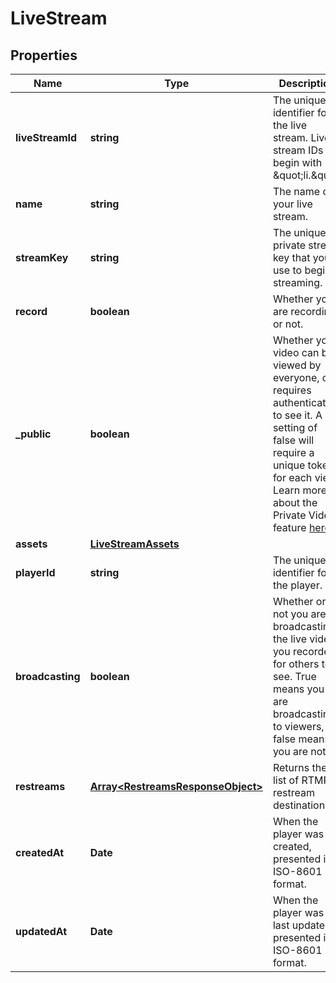 
# LiveStream

## Properties

Name | Type | Description | Notes
------------ | ------------- | ------------- | -------------
**liveStreamId** | **string** | The unique identifier for the live stream. Live stream IDs begin with \&quot;li.\&quot; | 
**name** | **string** | The name of your live stream. |  [optional]
**streamKey** | **string** | The unique, private stream key that you use to begin streaming. |  [optional]
**record** | **boolean** | Whether you are recording or not. |  [optional]
**_public** | **boolean** | Whether your video can be viewed by everyone, or requires authentication to see it. A setting of false will require a unique token for each view. Learn more about the Private Video feature [here](https://docs.api.video/docs/private-videos). |  [optional]
**assets** | [**LiveStreamAssets**](LiveStreamAssets.md) |  |  [optional]
**playerId** | **string** | The unique identifier for the player. |  [optional]
**broadcasting** | **boolean** | Whether or not you are broadcasting the live video you recorded for others to see. True means you are broadcasting to viewers, false means you are not. |  [optional]
**restreams** | [**Array&lt;RestreamsResponseObject&gt;**](RestreamsResponseObject.md) | Returns the list of RTMP restream destinations. | 
**createdAt** | **Date** | When the player was created, presented in ISO-8601 format. |  [optional]
**updatedAt** | **Date** | When the player was last updated, presented in ISO-8601 format. |  [optional]



